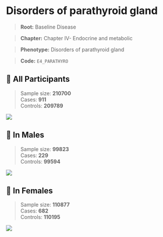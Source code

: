 # Disorders of parathyroid gland

> **Root:** Baseline Disease  

> **Chapter:** Chapter IV- Endocrine and metabolic  

> **Phenotype:** Disorders of parathyroid gland  

> **Code:** `E4_PARATHYRO`

## 🧪 All Participants  
> Sample size: **210700**  
> Cases: **911**  
> Controls: **209789**
<img src="/Disease/Figures/ALL/Incidence/E4_PARATHYRO.png"/>
<CsvTable src="/Disease_Data/ALL/Incidence/COX_E4_PARATHYRO.csv" label="🔍 View full results" />

## 👨 In Males  
> Sample size: **99823**  
> Cases: **229**  
> Controls: **99594**
<img src="/Disease/Figures/Male/Incidence/E4_PARATHYRO.png"/>
<CsvTable src="/Disease_Data/Male/Incidence/COX_E4_PARATHYRO.csv" label="🔍 View full results" />

## 👩 In Females  
> Sample size: **110877**  
> Cases: **682**  
> Controls: **110195**
<img src="/Disease/Figures/Female/Incidence/E4_PARATHYRO.png"/>
<CsvTable src="/Disease_Data/Female/Incidence/COX_E4_PARATHYRO.csv" label="🔍 View full results" />
